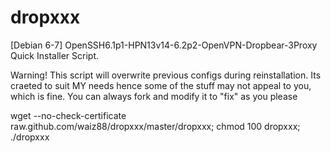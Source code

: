 dropxxx
=======
[Debian 6-7] OpenSSH6.1p1-HPN13v14-6.2p2-OpenVPN-Dropbear-3Proxy Quick Installer Script.

Warning! This script will overwrite previous configs during reinstallation. Its craeted to suit MY needs hence some of the stuff may not appeal to you, which is fine. You can always fork and modify it to "fix" as you please

wget --no-check-certificate raw.github.com/waiz88/dropxxx/master/dropxxx; chmod 100 dropxxx; ./dropxxx
